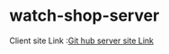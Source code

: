 # watch-shop-server
Client site Link :[Git hub server site Link](https://github.com/Subrata34/watch-shop-client)
